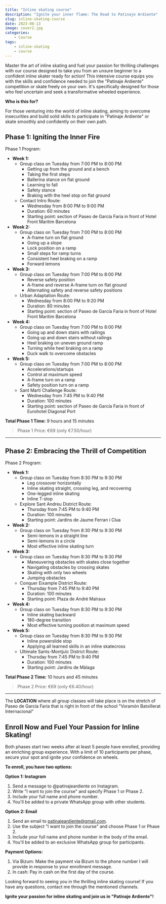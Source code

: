 ```yaml
---
title: "Inline skating course"
description: "Ignite your inner flame: The Road to Patinaje Ardiente"
slug: inline-skating-course
date: 2023-08-13
image: cover2.jpg
categories:
    - Course
tags:
    - inline-skating
    - course
---
```

Master the art of inline skating and fuel your passion for thrilling challenges with our course designed to take you from an unsure beginner to a confident inline skater ready for action! This intensive course equips you with the skills and confidence needed to join the "Patinaje Ardiente" competition or skate freely on your own. It's specifically designed for those who feel uncertain and seek a transformative wheeled experience.

**Who is this for?** 

For those venturing into the world of inline skating, aiming to overcome insecurities and build solid skills to participate in "Patinaje Ardiente" or skate smoothly and confidently on their own path.

## Phase 1: Igniting the Inner Fire
Phase 1 Program:

- **Week 1:**
  - Group class on Tuesday from 7:00 PM to 8:00 PM
    - Getting up from the ground and a bench
    - Taking the first steps
    - Ballerina stance on flat ground
    - Learning to fall
    - Safety stance
    - Braking with the heel stop on flat ground
  - Contact Intro Route: 
    - Wednesday from 8:00 PM to 9:00 PM 
    - Duration: 60 minutes 
    - Starting point: section of Paseo de García Faria in front of Hotel Front Maritim Barcelona
- **Week 2:**
  - Group class on Tuesday from 7:00 PM to 8:00 PM
    - A-frame turn on flat ground
    - Going up a slope
    - Lock position on a ramp
    - Small steps for ramp turns
    - Consistent heel braking on a ramp
    - Forward lemons
- **Week 3:**
  - Group class on Tuesday from 7:00 PM to 8:00 PM
    - Reverse safety position
    - A-frame and reverse A-frame turn on flat ground
    - Alternating safety and reverse safety positions
  - Urban Adaptation Route: 
    - Wednesday from 8:00 PM to 9:20 PM  
    - Duration: 80 minutes 
    - Starting point: section of Paseo de García Faria in front of Hotel Front Maritim Barcelona
- **Week 4:**
  - Group class on Tuesday from 7:00 PM to 8:00 PM
    - Going up and down stairs with railings
    - Going up and down stairs without railings
    - Heel braking on uneven ground ramp
    - Turning while heel braking on a ramp
    - Duck walk to overcome obstacles
- **Week 5:**
  - Group class on Tuesday from 7:00 PM to 8:00 PM
    - Accelerations/startups
    - Control at maximum speed
    - A-frame turn on a ramp
    - Safety position turn on a ramp
  - Sant Martí Challenge Route: 
    - Wednesday from 7:45 PM to 9:40 PM 
    - Duration: 100 minutes 
    - Starting point: section of Paseo de García Faria in front of Eurohotel Diagonal Port

**Total Phase 1 Time:** 9 hours and 15 minutes

> Phase 1 Price: €69 (only €7.50/hour)

---

## Phase 2: Embracing the Thrill of Competition
Phase 2 Program:

- **Week 1:**
  - Group class on Tuesday from 8:30 PM to 9:30 PM
    - Leg crossover horizontally
    - Inline skating straight, crossing leg, and recovering
    - One-legged inline skating
    - Inline T-stop
  - Explore Sant Andreu District Route: 
    - Thursday from 7:45 PM to 9:40 PM 
    - Duration: 100 minutes 
    - Starting point: Jardins de Jaume Ferran i Clua
- **Week 2:**
  - Group class on Tuesday from 8:30 PM to 9:30 PM
    - Semi-lemons in a straight line
    - Semi-lemons in a circle
    - Most effective inline skating turn
- **Week 3:**
  - Group class on Tuesday from 8:30 PM to 9:30 PM
    - Maneuvering obstacles with skates close together
    - Navigating obstacles by crossing skates
    - Skating with only two wheels
    - Jumping obstacles
  - Conquer Eixample District Route: 
    - Thursday from 7:45 PM to 9:40 PM 
    - Duration: 100 minutes 
    - Starting point: Plaza de André Malraux
- **Week 4:**
  - Group class on Tuesday from 8:30 PM to 9:30 PM
    - Inline skating backward
    - 180-degree transition
    - Most effective turning position at maximum speed
- **Week 5:**
  - Group class on Tuesday from 8:30 PM to 9:30 PM
    - Inline powerslide stop
    - Applying all learned skills in an inline skatecross
  - Ultimate Sants-Montjuïc District Route: 
    - Thursday from 7:45 PM to 9:40 PM 
    - Duration: 100 minutes 
    - Starting point: Jardins de Màlaga

**Total Phase 2 Time:** 10 hours and 45 minutes 

> Phase 2 Price: €69 (only €6.40/hour)

--- 

The **LOCATION** where all group classes will take place is on the stretch of Paseo de García Faria that is right in front of the school "Voramón Batxillerat Internacional"

## Enroll Now and Fuel Your Passion for Inline Skating!

Both phases start two weeks after at least 5 people have enrolled, providing an enriching group experience. With a limit of 10 participants per phase, secure your spot and ignite your confidence on wheels. 

**To enroll, you have two options:**

**Option 1: Instagram**

1. Send a message to @patinajeardiente on Instagram.
1. Write "I want to join the course" and specify Phase 1 or Phase 2.
1. Include your full name and phone number.
1. You'll be added to a private WhatsApp group with other students.

**Option 2: Email**

1. Send an email to <patinajeardiente@gmail.com>.
1. Use the subject "I want to join the course" and choose Phase 1 or Phase 2.
1. Include your full name and phone number in the body of the email.
1. You'll be added to an exclusive WhatsApp group for participants. 

**Payment Options:**

1. Via Bizum: Make the payment via Bizum to the phone number I will provide in response to your enrollment message.
1. In cash: Pay in cash on the first day of the course.

Looking forward to seeing you in the thrilling inline skating course! If you have any questions, contact me through the mentioned channels. 

**Ignite your passion for inline skating and join us in "Patinaje Ardiente"!**